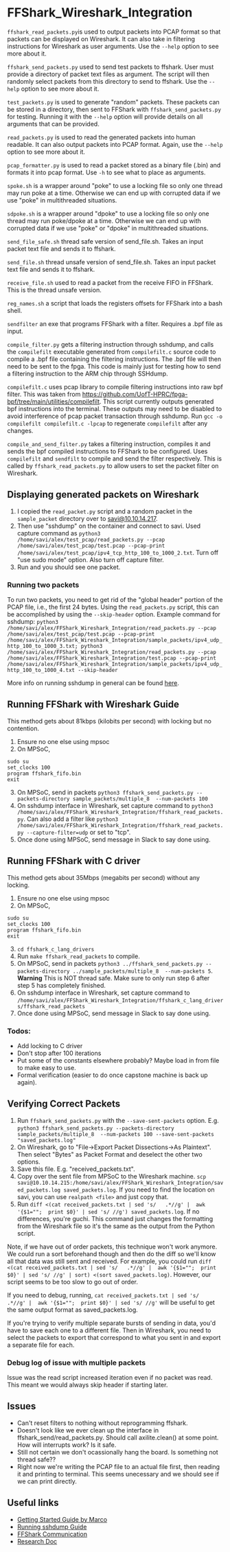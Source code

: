 # FFShark_Wireshark_Integration

`ffshark_read_packets.py`is used to output packets into PCAP format so that packets can be displayed on Wireshark. It can also take in filtering instructions for Wireshark as user arguments. Use the `--help` option to see more about it.

`ffshark_send_packets.py` used to send test packets to ffshark. User must provide a directory of packet text files as argument. The script will then randomly select packets from this directory to send to ffshark. Use the `--help` option to see more about it.

`test_packets.py` is used to generate "random" packets. These packets can be stored in a directory, then sent to FFShark with `ffshark_send_packets.py` for testing. Running it with the `--help` option will provide details on all arguments that can be provided.

`read_packets.py` is used to read the generated packets into human readable. It can also output packets into PCAP format. Again, use the `--help` option to see more about it. 

`pcap_formatter.py` is used to read a packet stored as a binary file (.bin) and formats it into pcap format. Use `-h` to see what to place as arguments.

`spoke.sh` is a wrapper around "poke" to use a locking file so only one thread may run poke at a time. Otherwise we can end up with corrupted data if we use "poke" in multithreaded situations.

`sdpoke.sh` is a wrapper around "dpoke" to use a locking file so only one thread may run poke/dpoke at a time. Otherwise we can end up with corrupted data if we use "poke" or "dpoke" in multithreaded situations.

`send_file_safe.sh` thread safe version of send_file.sh. Takes an input packet text file and sends it to ffshark.

`send_file.sh` thread unsafe version of send_file.sh. Takes an input packet text file and sends it to ffshark.

`receive_file.sh` used to read a packet from the receive FIFO in FFShark. This is the thread unsafe version.

`reg_names.sh` a script that loads the registers offsets for FFShark into a bash shell.

`sendfilter` an exe that programs FFShark with a filter. Requires a .bpf file as input.

`compile_filter.py` gets a filtering instruction through sshdump, and calls the `compilefilt` executable generated from `compilefilt.c` source code to compile a .bpf file containing the filtering instructions. The .bpf file will then need to be sent to the fpga. This code is mainly just for testing how to send a filtering instruction to the ARM chip through SSHdump.

`compilefilt.c` uses pcap library to compile filtering instructions into raw bpf filter. This was taken from https://github.com/UofT-HPRC/fpga-bpf/tree/main/utilities/compilefilt. This script currently outputs generated bpf instructions into the terminal. These outputs may need to be disabled to avoid interference of pcap packet transaction through sshdump. Run `gcc -o compilefilt compilefilt.c -lpcap` to regenerate `compilefilt` after any changes.

`compile_and_send_filter.py` takes a filtering instruction, compiles it and sends the bpf compiled instructions to FFShark to be configured. Uses `compilefilt` and `sendfilt` to compile and send the filter respectively. This is called by `ffshark_read_packets.py` to allow users to set the packet filter on Wireshark.

## Displaying generated packets on Wireshark

1. I copied the `read_packet.py` script and a random packet in the `sample_packet` directory over to savi@10.10.14.217.
2. Then use "sshdump" on the container and connect to savi. Used capture command as `python3 /home/savi/alex/test_pcap/read_packets.py --pcap /home/savi/alex/test_pcap/test.pcap --pcap-print /home/savi/alex/test_pcap/ipv4_tcp_http_100_to_1000_2.txt`. Turn off "use sudo mode" option. Also turn off capture filter.
3. Run and you should see one packet.

### Running two packets

To run two packets, you need to get rid of the "global header" portion of the PCAP file, i.e., the first 24 bytes. Using the `read_packets.py` script, this can be accomplished by using the `--skip-header` option. Example command for sshdump:
`python3 /home/savi/alex/FFShark_Wireshark_Integration/read_packets.py --pcap /home/savi/alex/test_pcap/test.pcap --pcap-print /home/savi/alex/FFShark_Wireshark_Integration/sample_packets/ipv4_udp_http_100_to_1000_3.txt; python3 /home/savi/alex/FFShark_Wireshark_Integration/read_packets.py --pcap /home/savi/alex/FFShark_Wireshark_Integration/test.pcap --pcap-print /home/savi/alex/FFShark_Wireshark_Integration/sample_packets/ipv4_udp_http_100_to_1000_4.txt --skip-header`

More info on running sshdump in general can be found [here](https://docs.google.com/document/d/1tAU0yALlJpX_4MjLjqu0NCp0u5kci2d9fFfR4BA_2AM/edit?usp=sharing).


## Running FFShark with Wireshark Guide

This method gets about 81kbps (kilobits per second) with locking but no contention.

1. Ensure no one else using mpsoc
2. On MPSoC,
```
sudo su
set_clocks 100
program ffshark_fifo.bin
exit
```
3. On MPSoC, send in packets `python3 ffshark_send_packets.py --packets-directory sample_packets/multiple_8  --num-packets 100`
4. On sshdump interface in Wireshark, set capture command to `python3 /home/savi/alex/FFShark_Wireshark_Integration/ffshark_read_packets.py`. Can also add a filter like `python3 /home/savi/alex/FFShark_Wireshark_Integration/ffshark_read_packets.py --capture-filter=udp` or set to "tcp".
5. Once done using MPSoC, send message in Slack to say done using.

## Running FFShark with C driver

This method gets about 35Mbps (megabits per second) without any locking.

1. Ensure no one else using mpsoc
2. On MPSoC,
```
sudo su
set_clocks 100
program ffshark_fifo.bin
exit
```
3. `cd ffshark_c_lang_drivers`
4. Run `make ffshark_read_packets` to compile.
5. On MPSoC, send in packets `python3 ../ffshark_send_packets.py --packets-directory ../sample_packets/multiple_8  --num-packets 5`. **Warning** This is NOT thread safe. Make sure to only run step 6 after step 5 has completely finished.
6. On sshdump interface in Wireshark, set capture command to `/home/savi/alex/FFShark_Wireshark_Integration/ffshark_c_lang_drivers/ffshark_read_packets`
7. Once done using MPSoC, send message in Slack to say done using.

### Todos:
- Add locking to C driver
- Don't stop after 100 iterations
- Put some of the constants elsewhere probably? Maybe load in from file to make easy to use.
- Formal verification (easier to do once capstone machine is back up again).



## Verifying Correct Packets

1. Run `ffshark_send_packets.py` with the `--save-sent-packets` option. E.g. `python3 ffshark_send_packets.py --packets-directory sample_packets/multiple_8  --num-packets 100 --save-sent-packets "saved_packets.log"`
2. On Wireshark, go to "File->Export Packet Dissections->As Plaintext". Then select "Bytes" as Packet Format and deselect the other two options.
3. Save this file. E.g. "received_packets.txt".
4. Copy over the sent file from MPSoC to the Wireshark machine. `scp savi@10.10.14.215:/home/savi/alex/FFShark_Wireshark_Integration/saved_packets.log saved_packets.log`. If you need to find the location on savi, you can use `realpath <file>` and just copy that.
5. Run `diff <(cat received_packets.txt | sed 's/   .*//g' |  awk '{$1="";  print $0}' | sed 's/ //g') saved_packets.log`. If no differences, you're guchi. This command just changes the formatting from the Wireshark file so it's the same as the output from the Python script.

Note, if we have out of order packets, this technique won't work anymore. We could run a sort beforehand though and then do the diff so we'll know all that data was still sent and received.
For example, you could run `diff <(cat received_packets.txt | sed 's/   .*//g' |  awk '{$1="";  print $0}' | sed 's/ //g' | sort) <(sort saved_packets.log)`. However, our script seems to be too slow to go out of order.

If you need to debug, running, `cat received_packets.txt | sed 's/   .*//g' |  awk '{$1="";  print $0}' | sed 's/ //g'` will be useful to get the same output format as saved_packets.log.

If you're trying to verify multiple separate bursts of sending in data, you'd have to save each one to a different file. Then in Wireshark, you need to select the packets to export that correspond to what you sent in and export a separate file for each.

### Debug log of issue with multiple packets
Issue was the read script increased iteration even if no packet was read. This meant we would always skip header if starting later.

## Issues
- Can't reset filters to nothing without reprogramming ffshark.
- Doesn't look like we ever clean up the interface in ffshark_send/read_packets.py. Should call axilite.clean() at some point. How will interrupts work? Is it safe.
- Still not certain we don't ocassionally hang the board. Is something not thread safe??
- Right now we're writing the PCAP file to an actual file first, then reading it and printing to terminal. This seems unecessary and we should see if we can print directly.



## Useful links
- [Getting Started Guide by Marco](https://docs.google.com/document/d/1H1frpdz7j3hkfRUXrA85vH-yZl9hWJdxOMbq-1UOPcI/edit?usp=sharing)
- [Running sshdump Guide](https://docs.google.com/document/d/1tAU0yALlJpX_4MjLjqu0NCp0u5kci2d9fFfR4BA_2AM/edit?usp=sharing)
- [FFShark Communication](https://docs.google.com/document/d/1SDM3wdEPB0RHBpBuTw2Wi3w9HchFavyQuaQHs7gsxgM/edit?usp=sharing)
- [Research Doc](https://docs.google.com/document/d/1Hbxfa8hD-htGJ5gdQOzzTYvQEntfUAAulZ1-j-sQjOk/edit?usp=sharing)
